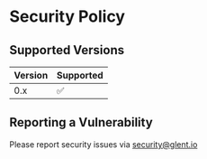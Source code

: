 # Security Policy

## Supported Versions

| Version | Supported          |
| ------- | ------------------ |
| 0.x     | :white_check_mark: |

## Reporting a Vulnerability

Please report security issues via security@glent.io
